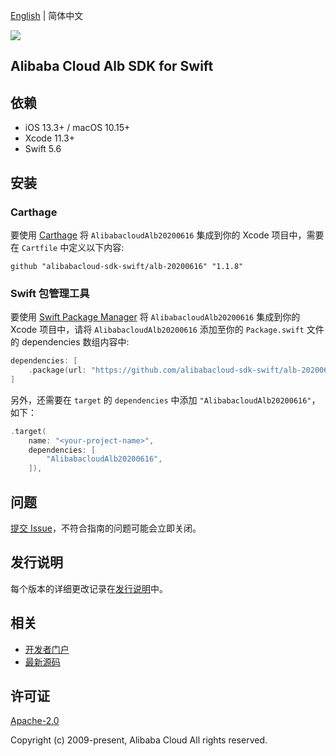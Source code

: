 [English](README.md) | 简体中文

![](https://aliyunsdk-pages.alicdn.com/icons/AlibabaCloud.svg)

## Alibaba Cloud Alb SDK for Swift

## 依赖

- iOS 13.3+ / macOS 10.15+
- Xcode 11.3+
- Swift 5.6

## 安装

### Carthage

要使用 [Carthage](https://github.com/Carthage/Carthage) 将 `AlibabacloudAlb20200616` 集成到你的 Xcode 项目中，需要在 `Cartfile` 中定义以下内容:

```ogdl
github "alibabacloud-sdk-swift/alb-20200616" "1.1.8"
```

### Swift 包管理工具

要使用 [Swift Package Manager](https://swift.org/package-manager/) 将 `AlibabacloudAlb20200616` 集成到你的 Xcode 项目中，请将 `AlibabacloudAlb20200616` 添加至你的 `Package.swift` 文件的 dependencies 数组内容中:

```swift
dependencies: [
    .package(url: "https://github.com/alibabacloud-sdk-swift/alb-20200616.git", from: "1.1.8")
]
```

另外，还需要在 `target` 的 `dependencies` 中添加 `"AlibabacloudAlb20200616"`，如下：

```swift
.target(
    name: "<your-project-name>",
    dependencies: [
        "AlibabacloudAlb20200616",
    ]),
```

## 问题

[提交 Issue](https://github.com/alibabacloud-sdk-swift/alb-20200616/issues/new)，不符合指南的问题可能会立即关闭。

## 发行说明

每个版本的详细更改记录在[发行说明](./ChangeLog.txt)中。

## 相关

* [开发者门户](https://next.api.aliyun.com/home)
* [最新源码](https://github.com/alibabacloud-sdk-swift/alb-20200616)

## 许可证

[Apache-2.0](http://www.apache.org/licenses/LICENSE-2.0)

Copyright (c) 2009-present, Alibaba Cloud All rights reserved.

